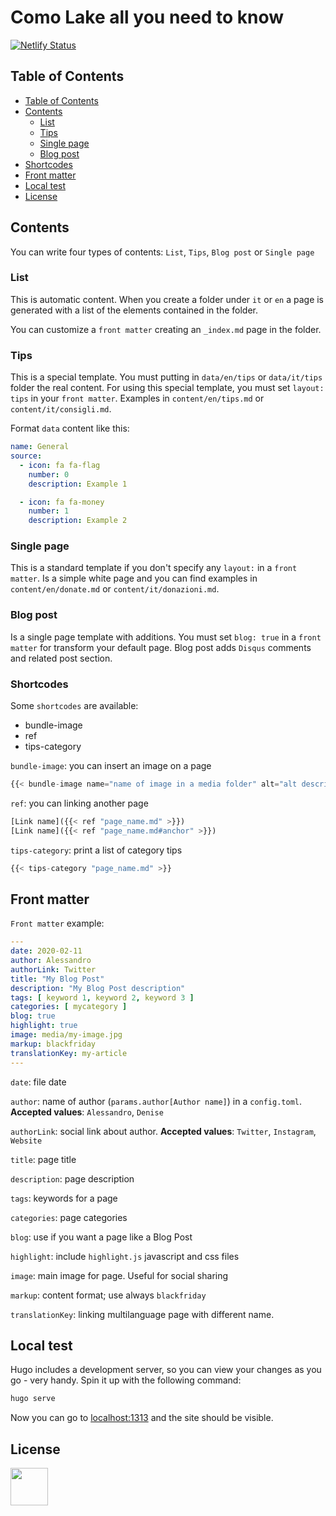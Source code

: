 # Como Lake all you need to know
[![Netlify Status](https://api.netlify.com/api/v1/badges/3b0f8b6f-9c86-44d1-a763-4727e4a0cdb3/deploy-status)](https://app.netlify.com/sites/comolake-allyouneedtoknow/deploys)

## Table of Contents

- [Table of Contents](#table-of-contents)
- [Contents](#contents)
    - [List](#list)
    - [Tips](#tips)
    - [Single page](#single-page)
    - [Blog post](#blog-post)
- [Shortcodes](#shortcodes)
- [Front matter](#front-matter)
- [Local test](#local-test)
- [License](#license)

## Contents
You can write four types of contents: `List`, `Tips`, `Blog post` or `Single page`  

### List
This is automatic content. 
When you create a folder under `it` or `en` a page is generated with a list of the elements contained in the folder.

You can customize a `front matter` creating an `_index.md` page in the folder.

### Tips
This is a special template.
You must putting in `data/en/tips` or `data/it/tips` folder the real content.
For using this special template, you must set `layout: tips` in your `front matter`.
Examples in `content/en/tips.md` or `content/it/consigli.md`.

Format `data` content like this:
```yaml
name: General
source:
  - icon: fa fa-flag
    number: 0
    description: Example 1

  - icon: fa fa-money
    number: 1
    description: Example 2
```

### Single page
This is a standard template if you don't specify any `layout:` in a `front matter`.
Is a simple white page and you can find examples in `content/en/donate.md` or `content/it/donazioni.md`.

### Blog post
Is a single page template with additions.
You must set `blog: true` in a `front matter` for transform your default page.
Blog post adds `Disqus` comments and related post section.

### Shortcodes

Some `shortcodes` are available:

+ bundle-image
+ ref
+ tips-category

`bundle-image`: you can insert an image on a page
```js
{{< bundle-image name="name of image in a media folder" alt="alt description" caption="caption description" >}}
```

`ref`: you can linking another page 
```js
[Link name]({{< ref "page_name.md" >}})
[Link name]({{< ref "page_name.md#anchor" >}})
```

`tips-category`: print a list of category tips
```js
{{< tips-category "page_name.md" >}}
```

## Front matter
`Front matter` example:

```yaml
---
date: 2020-02-11
author: Alessandro
authorLink: Twitter
title: "My Blog Post"
description: "My Blog Post description"
tags: [ keyword 1, keyword 2, keyword 3 ]
categories: [ mycategory ]
blog: true
highlight: true
image: media/my-image.jpg
markup: blackfriday
translationKey: my-article
---
```

`date`: file date

`author`: name of author (`params.author[Author name]`) in a `config.toml`. 
**Accepted values**: `Alessandro`, `Denise` 

`authorLink`: social link about author.
**Accepted values**: `Twitter`, `Instagram`, `Website`

`title`: page title

`description`: page description

`tags`: keywords for a page

`categories`: page categories

`blog`: use if you want a page like a Blog Post

`highlight`: include `highlight.js` javascript and css files

`image`: main image for page. Useful for social sharing

`markup`: content format; use always `blackfriday`

`translationKey`: linking multilanguage page with different name. 

## Local test
Hugo includes a development server, so you can view your changes as you go -
very handy. Spin it up with the following command:

``` sh
hugo serve
```

Now you can go to [localhost:1313][local] and the site should be visible.

## License
<p>
  <a href="./LICENSE"><img src="https://upload.wikimedia.org/wikipedia/commons/thumb/0/0c/MIT_logo.svg/642px-MIT_logo.svg.png" height="60px"></a>
</p>

[local]: http://localhost:1313/